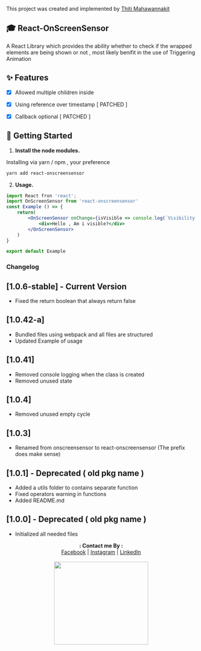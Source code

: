 This project was created and implemented by [Thiti Mahawannakit](https://www.facebook.com/thiti.developer)

## 🎓 React-OnScreenSensor

A React Library which provides the ability whether to check if the wrapped elements are being shown or not , most likely benifit in the use of Triggering Animation

## ✨ Features

- [x] Allowed multiple children inside
- [x] Using reference over timestamp [ PATCHED ]
- [x] Callback optional [ PATCHED ]


## 🚀 Getting Started

1. **Install the node modules.**

Installing via yarn / npm , your preference

```sh
yarn add react-onscreensensor
```

2. **Usage.**

```jsx
import React fron 'react';
import OnScreenSensor from 'react-onscreensensor'
const Example () => {
    return(
        <OnScreenSensor onChange={isVisible => console.log(`Visibility : ${isVisible}`)}>
            <div>Hello , Am i visible?</div>
        </OnScreenSensor>
    )
}

export default Example
```

### Changelog

## [1.0.6-stable] - Current Version
- Fixed the return boolean that always return false

## [1.0.42-a]
- Bundled files using webpack and all files are structured
- Updated Example of usage

## [1.0.41]
- Removed console logging when the class is created
- Removed unused state

## [1.0.4]
- Removed unused empty cycle

## [1.0.3]
- Renamed from onscreensensor to react-onscreensensor (The prefix does make sense)

## [1.0.1] - Deprecated ( old pkg name )
- Added a utils folder to contains separate function
- Fixed operators warning in functions
- Added README.md

## [1.0.0] - Deprecated ( old pkg name )
- Initialized all needed files

<p align="center">
  <b>: Contact me By :</b><br>
  <a href="https://www.facebook.com/thiti.developer">Facebook</a> |
  <a href="https://www.instagram.com/thiti.mwk/">Instagram</a> |
  <a href="https://www.linkedin.com/in/thiti-mahawannakit-558791183/">LinkedIn</a>
  <br><br>
  <img src="https://media.giphy.com/media/h1u6yvxlVKmfLiSryA/giphy.gif" width="250" height="220">
</p>

